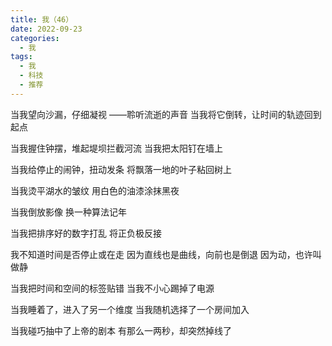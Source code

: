 ```yaml
---
title: 我（46）
date: 2022-09-23
categories:
  - 我
tags:
  - 我
  - 科技
  - 推荐
---
```


当我望向沙漏，仔细凝视
——聆听流逝的声音
当我将它倒转，让时间的轨迹回到起点
<!--more-->
当我握住钟摆，堆起堤坝拦截河流
当我把太阳钉在墙上

当我给停止的闹钟，扭动发条
将飘落一地的叶子粘回树上

当我烫平湖水的皱纹
用白色的油漆涂抹黑夜

当我倒放影像
换一种算法记年

当我把排序好的数字打乱
将正负极反接

我不知道时间是否停止或在走
因为直线也是曲线，向前也是倒退
因为动，也许叫做静

当我把时间和空间的标签贴错
当我不小心踢掉了电源

当我睡着了，进入了另一个维度
当我随机选择了一个房间加入

当我碰巧抽中了上帝的剧本
有那么一两秒，却突然掉线了
